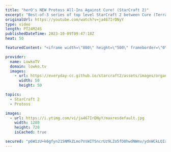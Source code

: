 ```yaml
---
title: "herO's NEW Protoss All-Ins Against Cure! (StarCraft 2)"
excerpt: "Best-of-3 series of top level StarCraft 2 between Cure (Terran) and herO (Protoss). Both of these South Korean pro gamers are some of the best in SC2 and they are very familiar with each other's playstyle. In this series herO decides to play very aggressive games, by bringing out old build orders such"
originalUrl: https://youtube.com/watch?v=ja467IrDNyY
type: video
length: PT24M24S
publishedDateTime: 2023-10-09T09:47:18Z
heat: 50

featuredContent: "<iframe width=\"800\" height=\"500\" frameborder=\"0\" src=\"https://www.youtube.com/embed/ja467IrDNyY\" allow=\"accelerometer; autoplay; encrypted-media; gyroscope; picture-in-picture\" allowfullscreen></iframe>"

provider:
  name: LowkoTV
  domain: lowko.tv
  images:
    - url: https://everyday-cc.github.io/starcraft2/assets/images/organizations/lowko.tv-50x50.jpg
      width: 50
      height: 50

topics:
  - StarCraft 2
  - Protoss

images:
  - url: https://i.ytimg.com/vi/ja467IrDNyY/maxresdefault.jpg
    width: 1280
    height: 720
    isCached: true

secured: "p6W1zU+k6gfyn215NMkZLmo7VsWITSncrUz9LZo5fD8hwdNWmv/ydnWCkLQIaiUiftyxqLzYgOaOYfLSBx8qDAHp05v6kY4krINAwcf2nSLKbW2V3uAZmOCt6H06iLuJfEJcyPAx4eEMeobVNQ5MbCEXWB5QUZghtOYOwwmkPIva5eoNt0E8z+ndsvoDOlTgywHCOyIXSeNlSxYoQOlLncZQ6A44WFxD8juhCRRhXMNp2zIipd60N016Wpkx0WKAayQo88jQepVQZsWL1TzjWhOuwRZCnMcXiZoqnqiJ12HeXp3JIIZgnHEF0PO++dpTpTkJe8I+gCRK+LwUwOC4ZUOLqfa/JvmuZfEEVtt1bS3/7jMlFEARuC04djqIR5GRalB7xqT5n1q8p70WChLBtZKPYm6P6aQFxMrg4rW/Qd0=;e8ynUCW6JWo+1LjHPyosKA=="
---
```


